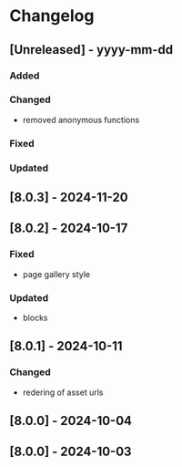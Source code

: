 # Changelog
## [Unreleased] - yyyy-mm-dd

### Added

### Changed
- removed anonymous functions

### Fixed

### Updated

## [8.0.3] - 2024-11-20


## [8.0.2] - 2024-10-17


### Fixed
- page gallery style

### Updated
- blocks

## [8.0.1] - 2024-10-11


### Changed
- redering of asset urls

## [8.0.0] - 2024-10-04


## [8.0.0] - 2024-10-03
